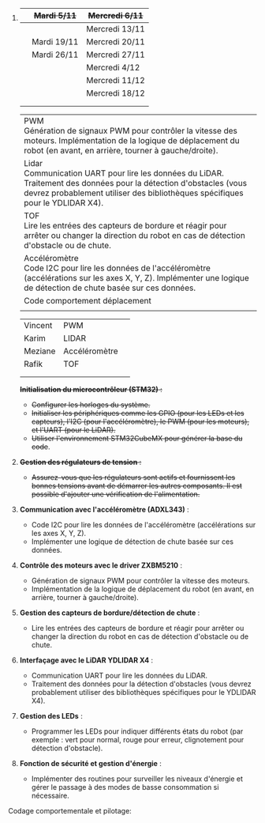 1. |      | ~~Mardi 5/11~~ | ~~Mercredi 6/11~~ |
   | ---- | -------------- | ----------------- |
   |      |                | Mercredi 13/11    |
   |      | Mardi 19/11    | Mercredi 20/11    |
   |      | Mardi 26/11    | Mercredi 27/11    |
   |      |                | Mercredi 4/12     |
   |      |                | Mercredi 11/12    |
   |      |                | Mercredi 18/12    |
   |      |                |                   |
   |      |                |                   |

   |                                                              |
   | ------------------------------------------------------------ |
   | PWM<br />   Génération de signaux PWM pour contrôler la vitesse des moteurs. Implémentation de la logique de déplacement du robot (en avant, en arrière, tourner à gauche/droite). |
   | Lidar<br />    Communication UART pour lire les données du LiDAR. Traitement des données pour la détection d'obstacles (vous devrez probablement utiliser des bibliothèques spécifiques pour le YDLIDAR X4). |
   | TOF <br />Lire les entrées des capteurs de bordure et réagir pour arrêter ou changer la direction du robot en cas de détection d'obstacle ou de chute. |
   | Accéléromètre<br />Code I2C pour lire les données de l'accéléromètre (accélérations sur les axes X, Y, Z). Implémenter une logique de détection de chute basée sur ces données. |
   | Code comportement déplacement                                |
   |                                                              |

   

   |         |               |      |
   | ------- | ------------- | ---- |
   | Vincent | PWM           |      |
   | Karim   | LIDAR         |      |
   | Meziane | Accéléromètre |      |
   | Rafik   | TOF           |      |
   |         |               |      |
   |         |               |      |

   

   

   

   

   ~~**Initialisation du microcontrôleur (STM32)** :~~

   - ~~Configurer les horloges du système.~~
   - ~~Initialiser les périphériques comme les GPIO (pour les LEDs et les capteurs), l'I2C (pour l'accéléromètre), le PWM (pour les moteurs), et l'UART (pour le LiDAR).~~
   - ~~Utiliser l'environnement STM32CubeMX pour générer la base du code~~.

2. ~~**Gestion des régulateurs de tension** :~~

   - ~~Assurez-vous que les régulateurs sont actifs et fournissent les bonnes tensions avant de démarrer les autres composants. Il est possible d'ajouter une vérification de l'alimentation.~~

   

3. **Communication avec l'accéléromètre (ADXL343)** :

   - Code I2C pour lire les données de l'accéléromètre (accélérations sur les axes X, Y, Z).
   - Implémenter une logique de détection de chute basée sur ces données.

4. **Contrôle des moteurs avec le driver ZXBM5210** :

   - Génération de signaux PWM pour contrôler la vitesse des moteurs.
   - Implémentation de la logique de déplacement du robot (en avant, en arrière, tourner à gauche/droite).

5. **Gestion des capteurs de bordure/détection de chute** :

   - Lire les entrées des capteurs de bordure et réagir pour arrêter ou changer la direction du robot en cas de détection d'obstacle ou de chute.

6. **Interfaçage avec le LiDAR YDLIDAR X4** :

   - Communication UART pour lire les données du LiDAR.
   - Traitement des données pour la détection d'obstacles (vous devrez probablement utiliser des bibliothèques spécifiques pour le YDLIDAR X4).

7. **Gestion des LEDs** :

   - Programmer les LEDs pour indiquer différents états du robot (par exemple : vert pour normal, rouge pour erreur, clignotement pour détection d'obstacle).

8. **Fonction de sécurité et gestion d'énergie** :

   - Implémenter des routines pour surveiller les niveaux d'énergie et gérer le passage à des modes de basse consommation si nécessaire.

Codage comportementale et pilotage:





